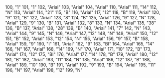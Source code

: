 ﻿100, "1"
101, "1"
102, "Arial"
103, "Arial"
104, "Arial"
110, "Arial"
111, "14"
112, "N"
113, "Arial"
114, "21"
115, "B"
116, "Arial"
117, "12"
118, "B"
119, "Arial"
120, "9"
121, "B"
122, "Arial"
123, "8"
124, "B"
125, "Arial"
126, "9"
127, "N"
128, "Arial"
129, "9"
130, "B"
131, "Arial"
132, "8"
133, "N"
134, "Arial"
135, "38"
136, "B"
137, "Arial"
138, "28"
139, "B"
140, "Arial"
141, "7"
142, "N"
143, "Arial"
144, "9"
145, "N"
146, "Arial"
147, "12"
148, "N"
149, "Arial"
150, "12"
151, "B"
152, "Arial"
153, "12"
154, "N"
155, "Arial"
156, "9"
157, "B"
158, "Arial"
159, "9"
160, "I"
161, "Arial"
162, "9"
163, "BI"
164, "Arial"
165, "14"
166, "N"
167, "Arial"
168, "14"
169, "N"
170, "Arial"
171, "10"
172, "B"
173, "Arial"
174, "12"
175, "BI"
176, "Arial"
177, "14"
178, "B"
179, "Arial"
180, "12"
181, "B"
182, "Arial"
183, "11"
184, "N"
185, "Arial"
186, "12"
187, "B"
188, "Arial"
189, "10"
190, "B"
191, "Arial"
192, "9"
193, "B"
194, "Arial"
195, "11"
196, "N"
197, "Arial"
198, "12"
199, "N"
